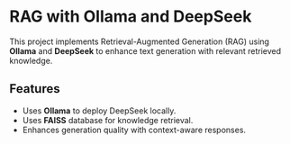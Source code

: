 # RAG with Ollama and DeepSeek  

This project implements Retrieval-Augmented Generation (RAG) using **Ollama** and **DeepSeek** to enhance text generation with relevant retrieved knowledge.  

## Features  
- Uses **Ollama** to deploy DeepSeek locally.  
- Uses **FAISS** database for knowledge retrieval.  
- Enhances generation quality with context-aware responses. 